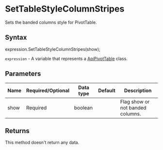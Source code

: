 # SetTableStyleColumnStripes

Sets the banded columns style for PivotTable.

## Syntax

expression.SetTableStyleColumnStripes(show);

`expression` - A variable that represents a [ApiPivotTable](../ApiPivotTable.md) class.

## Parameters

| **Name** | **Required/Optional** | **Data type** | **Default** | **Description** |
| ------------- | ------------- | ------------- | ------------- | ------------- |
| show | Required | boolean |  | Flag show or not banded columns. |

## Returns

This method doesn't return any data.